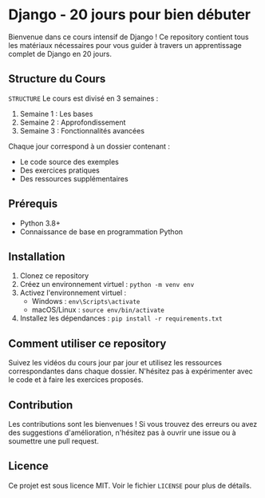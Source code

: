 # Django - 20 jours pour bien débuter

Bienvenue dans ce cours intensif de Django ! Ce repository contient tous les matériaux nécessaires pour vous guider à travers un apprentissage complet de Django en 20 jours.

## Structure du Cours 
`STRUCTURE`
Le cours est divisé en 3 semaines :

1. Semaine 1 : Les bases
2. Semaine 2 : Approfondissement
3. Semaine 3 : Fonctionnalités avancées

Chaque jour correspond à un dossier contenant :
- Le code source des exemples
- Des exercices pratiques
- Des ressources supplémentaires

## Prérequis

- Python 3.8+
- Connaissance de base en programmation Python

## Installation

1. Clonez ce repository
2. Créez un environnement virtuel : `python -m venv env`
3. Activez l'environnement virtuel :
   - Windows : `env\Scripts\activate`
   - macOS/Linux : `source env/bin/activate`
4. Installez les dépendances : `pip install -r requirements.txt`

## Comment utiliser ce repository

Suivez les vidéos du cours jour par jour et utilisez les ressources correspondantes dans chaque dossier. N'hésitez pas à expérimenter avec le code et à faire les exercices proposés.

## Contribution

Les contributions sont les bienvenues ! Si vous trouvez des erreurs ou avez des suggestions d'amélioration, n'hésitez pas à ouvrir une issue ou à soumettre une pull request.

## Licence

Ce projet est sous licence MIT. Voir le fichier `LICENSE` pour plus de détails.
